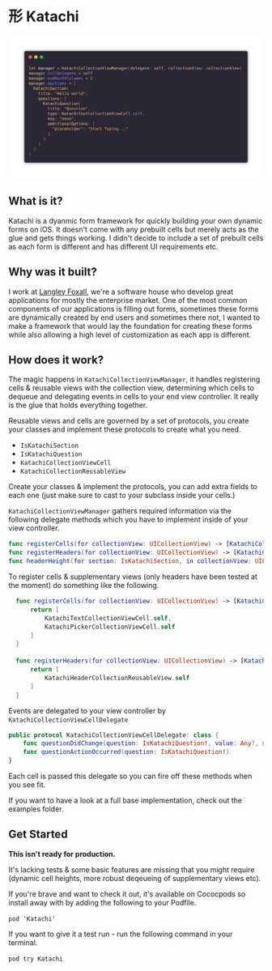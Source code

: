 # 形 Katachi
![Code example](assets/code-example.png)

## What is it?
Katachi is a dyanmic form framework for quickly building your own dynamic forms on iOS. It doesn't come with any prebuilt cells but merely acts as the glue and gets things working. I didn't decide to include a set of prebuilt cells as each form is different and has different UI requirements etc.

## Why was it built?

I work at [Langley Foxall](https://langleyfoxall.co.uk), we're a software house who develop great applications for mostly the enterprise market. One of the most common components of our applications is filling out forms, sometimes these forms are dynamically created by end users and sometimes there not, I wanted to make a framework that would lay the foundation for creating these forms while also allowing a high level of customization as each app is different.

## How does it work?

The magic happens in `KatachiCollectionViewManager`, it handles registering cells & reusable views with the collection view, determining which cells to dequeue and delegating events in cells to your end view controller. It really is the glue that holds everything together.

Reusable views and cells are governed by a set of protocols, you create your classes and implement these protocols to create what you need.

- `IsKatachiSection`
- `IsKatachiQuestion`
- `KatachiCollectionViewCell`
- `KatachiCollectionReusableView`

Create your classes & implement the protocols, you can add extra fields to each one (just make sure to cast to your subclass inside your cells.)

`KatachiCollectionViewManager` gathers required information via the following delegate methods which you have to implement inside of your view controller.
  
```swift
func registerCells(for collectionView: UICollectionView) -> [KatachiCollectionViewCell.Type]
func registerHeaders(for collectionView: UICollectionView) -> [KatachiCollectionReusableView.Type]
func headerHeight(for section: IsKatachiSection, in collectionView: UICollectionView) -> CGSize
```

To register cells & supplementary views (only headers have been tested at the moment) do something like the following.
```swift
  func registerCells(for collectionView: UICollectionView) -> [KatachiCollectionViewCell.Type] {
      return [
          KatachiTextCollectionViewCell.self,
          KatachiPickerCollectionViewCell.self
      ]
  }

  func registerHeaders(for collectionView: UICollectionView) -> [KatachiCollectionReusableView.Type] {
      return [
          KatachiHeaderCollectionReusableView.self
      ]
  }
```

Events are delegated to your view controller by `KatachiCollectionViewCellDelegate` 
```swift
public protocol KatachiCollectionViewCellDelegate: class {
    func questionDidChange(question: IsKatachiQuestion!, value: Any?, sender: Any?)
    func questionActionOccurred(question: IsKatachiQuestion!)
}
```

Each cell is passed this delegate so you can fire off these methods when you see fit.

If you want to have a look at a full base implementation, check out the examples folder.

## Get Started
**This isn't ready for production.**

It's lacking tests & some basic features are missing that you might require (dynamic cell heights, more robust deqeueing of supplementary views etc).

If you're brave and want to check it out, it's available on Cococpods so install away with by adding the following to your Podfile.

`pod 'Katachi'`

If you want to give it a test run - run the following command in your terminal.

`pod try Katachi`
